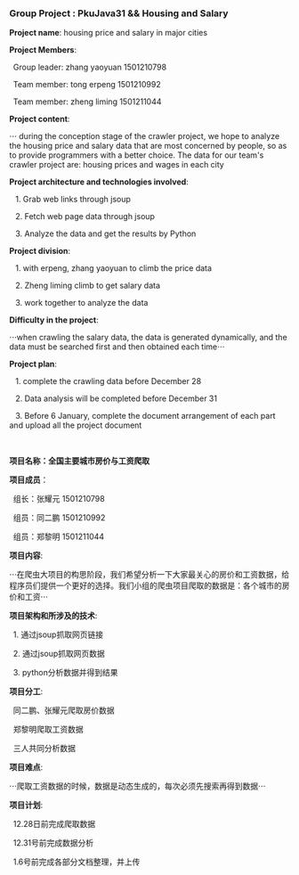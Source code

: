 ### Group Project : PkuJava31 && Housing and Salary


**Project name**: housing price and salary in major cities

**Project Members**:

&ensp;Group leader: zhang yaoyuan 1501210798 

&ensp;Team member: tong erpeng 1501210992  

&ensp;Team member: zheng liming 1501211044


**Project content**: 

⋅⋅⋅ during the conception stage of the crawler project, we hope to analyze the housing price and salary data that are most concerned by people, so as to provide programmers with a better choice. The data for our team's crawler project are: housing prices and wages in each city



**Project architecture and technologies involved**:

&ensp; 1. Grab web links through jsoup

&ensp; 2. Fetch web page data through jsoup

&ensp; 3. Analyze the data and get the results by Python


**Project division**: 

&ensp; 1. with erpeng, zhang yaoyuan to climb the price data

&ensp; 2. Zheng liming climb to get salary data

&ensp; 3. work together to analyze the data



**Difficulty in the project**: 

⋅⋅⋅when crawling the salary data, the data is generated dynamically, and the data must be searched first and then obtained each time⋅⋅⋅



**Project plan**: 

&ensp; 1. complete the crawling data before December 28

&ensp; 2. Data analysis will be completed before December 31

&ensp; 3. Before 6 January, complete the document arrangement of each part and upload all the project document


&ensp;
&ensp;
&ensp;&ensp;
&ensp;




**项目名称：全国主要城市房价与工资爬取**

**项目成员**：

&ensp;组长：张耀元 1501210798 

&ensp;组员：同二鹏 1501210992 

&ensp;组员：郑黎明 1501211044 


**项目内容**: 

⋅⋅⋅在爬虫大项目的构思阶段，我们希望分析一下大家最关心的房价和工资数据，给程序员们提供一个更好的选择。我们小组的爬虫项目爬取的数据是：各个城市的房价和工资⋅⋅⋅


**项目架构和所涉及的技术**:

&ensp;1. 通过jsoup抓取网页链接  

&ensp;2. 通过jsoup抓取网页数据

&ensp;3. python分析数据并得到结果

          
**项目分工**:

&ensp;同二鹏、张耀元爬取房价数据 

&ensp;郑黎明爬取工资数据

&ensp;三人共同分析数据



**项目难点**: 

⋅⋅⋅爬取工资数据的时候，数据是动态生成的，每次必须先搜索再得到数据⋅⋅⋅


**项目计划**:

&ensp;12.28日前完成爬取数据

&ensp;12.31号前完成数据分析

&ensp;1.6号前完成各部分文档整理，并上传
         
         

